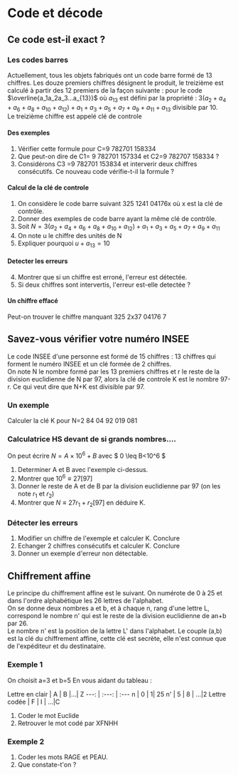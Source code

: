# Code et décode 

## Ce code est-il exact ?
### Les codes barres 

Actuellement, tous les objets fabriqués ont un code barre formé de 13 chiffres. Les douze premiers chiffres désignent le produit, le treizième est calculé à partir des 12 premiers de la façon suivante : 
pour le code $\overline{a_1a_2a_3...a_{13}}$ où $a_{13}$ est défini par la propriété : $3(a_2+a_4+a_6+a_8+a_{10}+a_{12})+a_1+a_3+a_5+a_7+a_9+a_{11}+a_{13}$ divisible par 10.<br>
Le treizième chiffre est appelé clé de controle
#### Des exemples 
1. Vérifier cette formule pour C=9 782701 158334
2. Que peut-on dire de C1= 9 782701 157334 et C2=9 782707 158334 ?
3. Considérons C3 =9 782701 153834 et interverir deux chiffres consécutifs. Ce nouveau code vérifie-t-il la formule ? 

#### Calcul de la clé de controle

1. On considère le code barre suivant 325 1241 04176x où x est la clé de contrôle. 
2. Donner des exemples de code barre ayant la même clé de contrôle. 
3. Soit $N=3(a_2+a_4+a_6+a_8+a_{10}+a_{12})+a_1+a_3+a_5+a_7+a_9+a_{11}$
  1. On note u le chiffre des unités de N
  2. Expliquer pourquoi $u+a_{13}=10$
#### Detecter les erreurs
4. Montrer que si un chiffre est erroné, l'erreur est détectée.
5. Si deux chiffres sont intervertis, l'erreur est-elle detectée ?

#### Un chiffre effacé

Peut-on trouver le chiffre manquant 325 2x37 04176 7


## Savez-vous vérifier votre numéro INSEE

Le code INSEE d'une personne est formé de 15 chiffres : 13 chiffres qui forment le numéro INSEE et un clé formée de 2 chiffres. <br>
On note N le nombre formé par les 13 premiers chiffres et r le reste de la division euclidienne de N par 97, alors la clé de controle K est le nombre 97-r. Ce qui veut dire que N+K est divisible par 97.
### Un exemple 
Calculer la clé K pour N=2 84 04 92 019 081

### Calculatrice HS devant de si grands nombres....
On peut écrire $N=A\times 10^6 + B$ avec $ 0 \leq B<10^6 $
1. Determiner A et B avec l'exemple ci-dessus.
2. Montrer que $10^6 \equiv 27[97]$ 
3. Donner le reste de A et de B par la division euclidienne par 97 (on les note $r_1$ et $r_2$)
4. Montrer que $N \equiv 27r_1+r_2[97]$ en déduire K. 

### Détecter les erreurs 
1. Modifier un chiffre de l'exemple et calculer K. Conclure
2. Echanger 2 chiffres consécutifs et calculer K. Conclure 
3. Donner un exemple d'erreur non détectable. 

## Chiffrement affine

Le principe du chiffrement affine est le suivant. On numérote de 0 à 25 et dans l'ordre alphabétique les 26 lettres de l'alphabet. <br>
On se donne deux nombres a et b, et à chaque n, rang d'une lettre L, correspond le nombre n' qui est le reste de la division euclidienne de an+b par 26. <br>
Le nombre n' est la position de la lettre L' dans l'alphabet. 
Le couple (a,b) est la clé du chiffrement affine, cette clé est secrète, elle n'est connue que de l'expéditeur et du destinataire. 
### Exemple 1
On choisit a=3 et b=5
En vous aidant du tableau :<br>

Lettre en clair | A | B |...| Z
 ---: | :---: | :--- 
n | 0 | 1| 25 
n' | 5 | 8 | ...|2
Lettre codée | F | I | ...|C

1. Coder le mot Euclide 
2. Retrouver le mot codé par XFNHH

### Exemple 2
1. Coder les mots RAGE et PEAU. 
2. Que constate-t'on ? 



